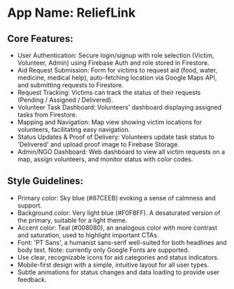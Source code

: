 # **App Name**: ReliefLink

## Core Features:

- User Authentication: Secure login/signup with role selection (Victim, Volunteer, Admin) using Firebase Auth and role stored in Firestore.
- Aid Request Submission: Form for victims to request aid (food, water, medicine, medical help), auto-fetching location via Google Maps API, and submitting requests to Firestore.
- Request Tracking: Victims can track the status of their requests (Pending / Assigned / Delivered).
- Volunteer Task Dashboard: Volunteers' dashboard displaying assigned tasks from Firestore.
- Mapping and Navigation: Map view showing victim locations for volunteers, facilitating easy navigation.
- Status Updates & Proof of Delivery: Volunteers update task status to 'Delivered' and upload proof image to Firebase Storage.
- Admin/NGO Dashboard: Web dashboard to view all victim requests on a map, assign volunteers, and monitor status with color codes.

## Style Guidelines:

- Primary color: Sky blue (#87CEEB) evoking a sense of calmness and support.
- Background color: Very light blue (#F0F8FF). A desaturated version of the primary, suitable for a light theme.
- Accent color: Teal (#008080), an analogous color with more contrast and saturation, used to highlight important CTAs.
- Font: 'PT Sans', a humanist sans-serif well-suited for both headlines and body text. Note: currently only Google Fonts are supported.
- Use clear, recognizable icons for aid categories and status indicators.
- Mobile-first design with a simple, intuitive layout for all user types.
- Subtle animations for status changes and data loading to provide user feedback.